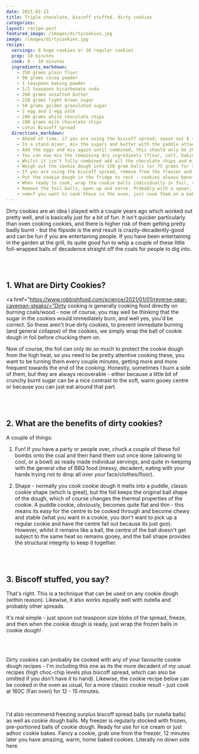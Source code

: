 ```yaml
---
date: 2021-02-22
title: Triple chocolate, biscoff stuffed, dirty cookies
categories:
layout: recipe-post
featured_image: /images/dirtycookies.jpg
image: /images/dirtycookies.jpg
recipe:
  servings: 8 huge cookies or 16 regular cookies
  prep: 10 minutes
  cook: 8 - 10 minutes
  ingredients_markdown:
    - 250 grams plain flour
    - 90 grams cocoa powder
    - 1 teaspoon baking powder
    - 1/2 teaspoon bicarbonate soda
    - 200 grams unsalted butter
    - 220 grams light brown sugar
    - 50 grams golden granulated sugar
    - 1 egg and 1 egg yolk
    - 200 grams white chocolate chips
    - 100 grams milk chocolate chips
    - Lotus Biscoff spread
  directions_markdown:
    - Ahead of time, if you are using the biscoff spread, spoon out 8 teaspoon sized blobs og the spread and place, evenly spread out, on a cling film covered baking tray and place in the freezer. Once they have frozen and are firm you can just wrap them in cling film and remove the tray (I find the baking tray takes up lots of room in the freezer so take it out as soon as possible)
    - In a stand mixer, mix the sugars and butter with the paddle attachment until well mixed and a light creamy consistency - this will take a few minutes, we aren't just combining the ingredients here
    - Add the eggs and mix again until combined, this should only be 20-30 seconds
    - You can now mix the remaining dry ingredients (flour, salt, baking powder, bicarb soda, cocoa powder) in a mixing bowl, and then add to the stand mixer and mix until it starts to combine
    - Whilst it isn't fully combined add all the chocolate chips and mix again until dough combined
    - Weigh out the cookie dough into 150 gram balls (or 75 grams for smaller cookies) - you should get 8 (or 16) cookies.
    - If you are using the biscoff spread, remove from the freezer and wrap each frozen biscoff ball in cookie dough
    - Put the cookie dough in the fridge to rest - cookies always benefit from an overnight rest, but will be delicious if you need to cook them immediately.
    - When ready to cook, wrap the cookie balls individually in foil, shiny side facing in, and place them directly into hot coals (being careful, using gloves/tongs) - you will need to turn them every minute or two and check on them regularly (you can actually tell pretty well how they are getting on by the smell). Cook for about 8 minutes total.
    - Remove the foil balls, open up and serve. Probably with a spoon, and with ice cream.
    - <em>f you want to cook these in the oven, just cook them on a baking tray at 160C (fan oven) for 12 - 15 minutes until they are done</em>
---
```


Dirty cookies are an idea I played with a couple years ago which worked out pretty well, and is basically just for a bit of fun. It isn't quicker particularly than oven cooking cookies, and there is higher risk of them getting pretty badly burnt - but the flipside is the end result is crazily-decadently-good and can be fun if you are entertaining people. If you have been entertaining in the garden at the grill, its quite good fun to whip a couple of these little foil-wrapped balls of decadence straight off the coals for people to dig into.

<br>
<br>

## 1. What are Dirty Cookies?
<a href="https://www.robbishfood.com/science/2021/01/01/reverse-sear-caveman-steaks/>"Dirty cooking</a> is generally cooking food directly on burning coals/wood - now of course, you may well be thinking that the sugar in the cookies would immediately burn, and well yes, you'd be correct. So these aren't true dirty cookies, to prevent immediate burning (and general collapse) of the cookies, we simply wrap the ball of cookie dough in foil before chucking them on.

Now of course, the foil can only do so much to protect the cookie dough from the high heat, so you need to be pretty attentive cooking these, you want to be turning them every couple minutes, getting more and more frequent towards the end of the cooking. Honestly, sometimes I burn a side of them, but they are always recoverable - either because a little bit of crunchy burnt sugar can be a nice contrast to the soft, warm gooey centre or because you can just eat around that part.

<br>
<br>

## 2. What are the benefits of dirty cookies?
A couple of things:

1. Fun! If you have a party or people over, chuck a couple of these foil bombs onto the coal and then hand them out once done (allowing to cool, or a bowl) as ready made individual servings, and quite in-keeping with the general vibe of BBQ food (messy, decadent, eating with your hands trying not to drop all over your face/clothes/floor).

2. Shape - normally you cook cookie dough it melts into a puddle, classic cookie shape (which is great), but the foil keeps the original ball shape of the dough, which of course changes the thermal properties of the cookie. A puddle cookie, obviously, becomes quite flat and thin - this means its easy for the centre to be cooked through and become chewy and stable (what you want in a cookie, you don't want to pick up a regular cookie and have the centre fall out because its just goo). However, whilst it remains like a ball, the centre of the ball doesn't get subject to the same heat so remains gooey, and the ball shape provides the structural integrity to keep it together.

<br>
<br>

## 3. Biscoff stuffed, you say?
That's right. This is a technique that can be used on any cookie dough (within reason). Likewise, it also works equally well with nutella and probably other spreads.

It's real simple - just spoon out teaspoon size blobs of the spread, freeze, and then when the cookie dough is ready, just wrap the frozen balls in cookie dough!

<br>
<br>

Dirty cookies can probably be cooked with any of your favourite cookie dough recipes - I'm including this one as its the more decadent of my usual recipes (high choc-chip levels plus biscoff spread, which can also be omitted if you don't have it to hand). Likewise, the cookie recipe below can be cooked in the oven as usual, for a more classic cookie result - just cook at 160C (Fan oven) for 12 - 15 minutes.

<br>

I'd also recommend freezing surplus biscoff spread balls (or nutella balls) as well as cookie dough balls. My freezer is regularly stocked with frozen, pre-portioned balls of cookie dough. Ready for use for ice cream or just adhoc cookie bakes. Fancy a cookie, grab one from the freezer, 12 minutes later you have amazing, warm, home baked cookies. Literally no down side here.

<br>
<br>
